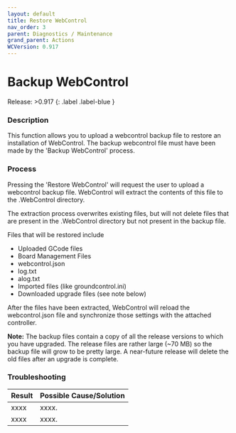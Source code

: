 ```yaml
---
layout: default
title: Restore WebControl
nav_order: 3
parent: Diagnostics / Maintenance
grand_parent: Actions
WCVersion: 0.917
---
```

# Backup WebControl

Release: >0.917
{: .label .label-blue }

### Description

This function allows you to upload a webcontrol backup file to restore an installation of WebControl.  The backup webcontrol file must have been made by the 'Backup WebControl' process.

### Process

Pressing the 'Restore WebControl' will request the user to upload a webcontrol backup file.  WebControl will extract the contents of this file to the .WebControl directory.

The extraction process overwrites existing files, but will not delete files that are present in the .WebControl directory but not present in the backup file.  

Files that will be restored include

* Uploaded GCode files
* Board Management Files
* webcontrol.json
* log.txt
* alog.txt
* Imported files (like groundcontrol.ini)
* Downloaded upgrade files (see note below)

After the files have been extracted, WebControl will reload the webcontrol.json file and synchronize those settings with the attached controller.

**Note:** The backup files contain a copy of all the release versions to which you have upgraded.  The release files are rather large (~70 MB) so the backup file will grow to be pretty large.  A near-future release will delete the old files after an upgrade is complete. 

### Troubleshooting

|Result   	|Possible Cause/Solution   	|
|---	|---	|
|xxxx   	|xxxx.   	|
|xxxx   	|xxxx.   	|




